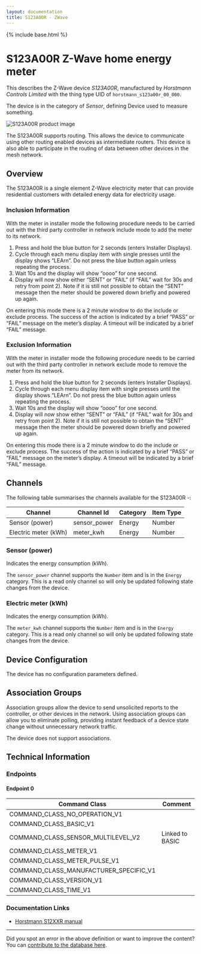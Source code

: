 ```yaml
---
layout: documentation
title: S123A00R - ZWave
---
```


{% include base.html %}

# S123A00R Z-Wave home energy meter
This describes the Z-Wave device *S123A00R*, manufactured by *Horstmann Controls Limited* with the thing type UID of ```horstmann_s123a00r_00_000```.

The device is in the category of *Sensor*, defining Device used to measure something.

![S123A00R product image](https://www.cd-jackson.com/zwave_device_uploads/1013/1013_default.jpg)


The S123A00R supports routing. This allows the device to communicate using other routing enabled devices as intermediate routers.  This device is also able to participate in the routing of data between other devices in the mesh network.

## Overview

The S123A00R is a single element Z-Wave electricity meter that can provide residential customers with detailed energy data for electricity usage.

### Inclusion Information

With the meter in installer mode the following procedure needs to be carried out with the third party controller in network include mode to add the meter to its network.

  1. Press and hold the blue button for 2 seconds (enters Installer Displays).
  2. Cycle through each menu display item with single presses until the display shows “LEArn”. Do not press the blue button again unless repeating the process.
  3. Wait 10s and the display will show “oooo” for one second.
  4. Display will now show either “SENT” or “FAIL” (if “FAIL” wait for 30s and retry from point 2). Note if it is still not possible to obtain the “SENT” message then the meter should be powered down briefly and powered up again.

On entering this mode there is a 2 minute window to do the include or exclude process. The success of the action is indicated by a brief “PASS” or “FAIL” message on the meter’s display. A timeout will be indicated by a brief “FAIL” message. 

### Exclusion Information

With the meter in installer mode the following procedure needs to be carried out with the third party controller in network exclude mode to remove the meter from its network. 

  1. Press and hold the blue button for 2 seconds (enters Installer Displays). 
  2. Cycle through each menu display item with single presses until the display shows “LEArn”. Do not press the blue button again unless repeating the process. 
  3. Wait 10s and the display will show “oooo” for one second. 
  4. Display will now show either “SENT” or “FAIL” (if “FAIL” wait for 30s and retry from point 2). Note if it is still not possible to obtain the “SENT” message then the meter should be powered down briefly and powered up again.

On entering this mode there is a 2 minute window to do the include or exclude process. The success of the action is indicated by a brief “PASS” or “FAIL” message on the meter’s display. A timeout will be indicated by a brief “FAIL” message.

## Channels

The following table summarises the channels available for the S123A00R -:

| Channel | Channel Id | Category | Item Type |
|---------|------------|----------|-----------|
| Sensor (power) | sensor_power | Energy | Number | 
| Electric meter (kWh) | meter_kwh | Energy | Number | 

### Sensor (power)
Indicates the energy consumption (kWh).

The ```sensor_power``` channel supports the ```Number``` item and is in the ```Energy``` category. This is a read only channel so will only be updated following state changes from the device.

### Electric meter (kWh)
Indicates the energy consumption (kWh).

The ```meter_kwh``` channel supports the ```Number``` item and is in the ```Energy``` category. This is a read only channel so will only be updated following state changes from the device.



## Device Configuration

The device has no configuration parameters defined.

## Association Groups

Association groups allow the device to send unsolicited reports to the controller, or other devices in the network. Using association groups can allow you to eliminate polling, providing instant feedback of a device state change without unnecessary network traffic.

The device does not support associations.
## Technical Information

### Endpoints

#### Endpoint 0

| Command Class | Comment |
|---------------|---------|
| COMMAND_CLASS_NO_OPERATION_V1| |
| COMMAND_CLASS_BASIC_V1| |
| COMMAND_CLASS_SENSOR_MULTILEVEL_V2| Linked to BASIC|
| COMMAND_CLASS_METER_V1| |
| COMMAND_CLASS_METER_PULSE_V1| |
| COMMAND_CLASS_MANUFACTURER_SPECIFIC_V1| |
| COMMAND_CLASS_VERSION_V1| |
| COMMAND_CLASS_TIME_V1| |

### Documentation Links

* [Horstmann S12XXR manual](https://www.cd-jackson.com/zwave_device_uploads/1013/secure-s1xxr-electricity-meter-manual-us.pdf)

---

Did you spot an error in the above definition or want to improve the content?
You can [contribute to the database here](http://www.cd-jackson.com/index.php/zwave/zwave-device-database/zwave-device-list/devicesummary/1013).
